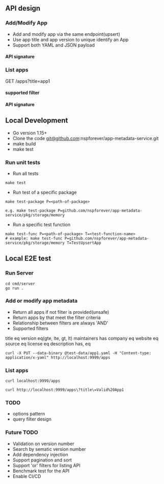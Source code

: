 


## API design

### Add/Modify App
- Add and modify app via the same endpoint(upsert)
- Use app title and app version to unique identify an App
- Support both YAML and JSON payload

#### API signature

### List apps
GET /apps?title=app1


#### supported filter

#### API signature

## Local Development

- Go version 1.15+
- Clone the code git@github.com:nspforever/app-metadata-service.git
- make build
- make test

### Run unit tests
- Run all tests
```
make test
```

- Run test of a specific package

```
make test-package P=<path-of-package>

e.g. make test-package P=github.com/nspforever/app-metadata-service/pkg/storage/memory
```

- Run a specific test function

```
make test-func P=<path-of-package> T=<test-function-name>
# example: make test-func P=github.com/nspforever/app-metadata-service/pkg/storage/memory T=TestUpsertApp
```

## Local E2E test


### Run Server
```
cd cmd/server
go run .
```

### Add or modify app metadata
- Return all apps if not filter is provided(unsafe)
- Return apps by that meet the filter criteria
- Relationship between filters are always 'AND'
- Supported filters

title eq
version eq(gte, lte, gt, lt)
maintainers has
company eq
website eq
source eq
license eq
description has, eq


```
curl -X PUT --data-binary @test-data/app1.yaml -H "Content-type: application/x-yaml" http://localhost:9999/apps
```

### List apps
```
curl localhost:9999/apps

curl http://localhost:9999/apps\?title\=Valid%20App1

```

### TODO
- options pattern
- query filter design

### Future TODO
- Validation on version number
- Search by sematic version number
- Add dependency injection
- Support pagination and sort
- Support 'or' filters for listing API
- Benchmark test for the API
- Enable CI/CD

